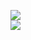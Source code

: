 [![](https://img.shields.io/badge/Made%20With-Github%20Spray-lightgrey.svg?style=for-the-badge&logo=github)](https://github.com/Annihil/github-spray#5267)  
[![](https://i.imgur.com/2DrTn0Z.gif)](https://github.com/Annihil/github-spray)